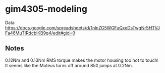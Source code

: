 # gim4305-modeling

Data https://docs.google.com/spreadsheets/d/1nlnZG5WGFuQxeDsTwgNr5HTVJFa46MuTIRdcbiKB9q4/edit#gid=0 

## Notes
0.12Nm and 0.13Nm RMS torque makes the motor housing too hot to touch! It seems like the Moteus turns off around 850 jumps at 0.2Nm.
